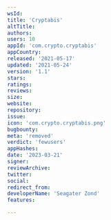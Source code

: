 ```yaml
---
wsId: 
title: 'Cryptabis'
altTitle: 
authors: 
users: 10
appId: 'com.crypto.cryptabis'
appCountry: 
released: '2021-05-17'
updated: '2021-05-24'
version: '1.1'
stars: 
ratings: 
reviews: 
size: 
website: 
repository: 
issue: 
icon: 'com.crypto.cryptabis.png'
bugbounty: 
meta: 'removed'
verdict: 'fewusers'
appHashes: 
date: '2023-03-21'
signer: 
reviewArchive: 
twitter: 
social: 
redirect_from: 
developerName: 'Seagater Zond'
features: 

---
```


